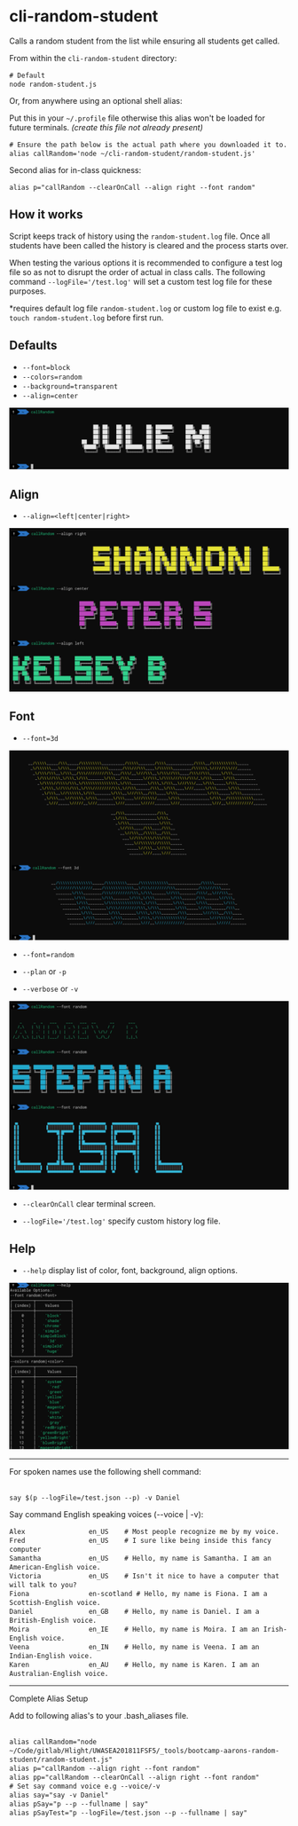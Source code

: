 # cli-random-student
Calls a random student from the list while ensuring all students get called.

From within the `cli-random-student` directory:

```shell
# Default
node random-student.js
```

Or, from anywhere using an optional shell alias:

Put this in your `~/.profile` file otherwise this alias won't be loaded for future terminals. _(create this file not already present)_

```shell
# Ensure the path below is the actual path where you downloaded it to.
alias callRandom='node ~/cli-random-student/random-student.js'
```

Second alias for in-class quickness:

```shell
alias p="callRandom --clearOnCall --align right --font random"
```

## How it works

Script keeps track of history using the `random-student.log` file.
Once all students have been called the history is cleared and the process starts over. 

When testing the various options it is recommended to configure a test log file so as not to disrupt the order of actual in class calls.  The following command `--logFile='/test.log'` will set a custom test log file for these purposes.

*requires default log file `random-student.log` or custom log file to exist e.g. `touch random-student.log` before first run.

## Defaults

- `--font=block`
- `--colors=random`
- `--background=transparent`
- `--align=center`

<img src="ss.png" />

## Align

- `--align=<left|center|right>`

<img src="ss-align.png" />

## Font

- `--font=3d`

<img src="ss-font.png" />

- `--font=random`

- `--plan` or `-p`

- `--verbose` or `-v`

<img src="ss-font-random.png" />

- `--clearOnCall` clear terminal screen.

- `--logFile='/test.log'` specify custom history log file.
## Help

- `--help` display list of color, font, background, align options.

<img src="ss-help.png" />

---

For spoken names use the following shell command:

```shell

say $(p --logFile=/test.json --p) -v Daniel

```

Say command English speaking voices (--voice | -v):

```shell
Alex                en_US    # Most people recognize me by my voice.
Fred                en_US    # I sure like being inside this fancy computer
Samantha            en_US    # Hello, my name is Samantha. I am an American-English voice.
Victoria            en_US    # Isn't it nice to have a computer that will talk to you?
Fiona               en-scotland # Hello, my name is Fiona. I am a Scottish-English voice.
Daniel              en_GB    # Hello, my name is Daniel. I am a British-English voice.
Moira               en_IE    # Hello, my name is Moira. I am an Irish-English voice.
Veena               en_IN    # Hello, my name is Veena. I am an Indian-English voice.
Karen               en_AU    # Hello, my name is Karen. I am an Australian-English voice.
```


---

Complete Alias Setup

Add to following alias's to your .bash_aliases file.

```shell

alias callRandom="node ~/Code/gitlab/Hlight/UWASEA201811FSF5/_tools/bootcamp-aarons-random-student/random-student.js"
alias p="callRandom --align right --font random"
alias pp="callRandom --clearOnCall --align right --font random"
# Set say command voice e.g --voice/-v 
alias say="say -v Daniel"
alias pSay="p --p --fullname | say"
alias pSayTest="p --logFile=/test.json --p --fullname | say"


```